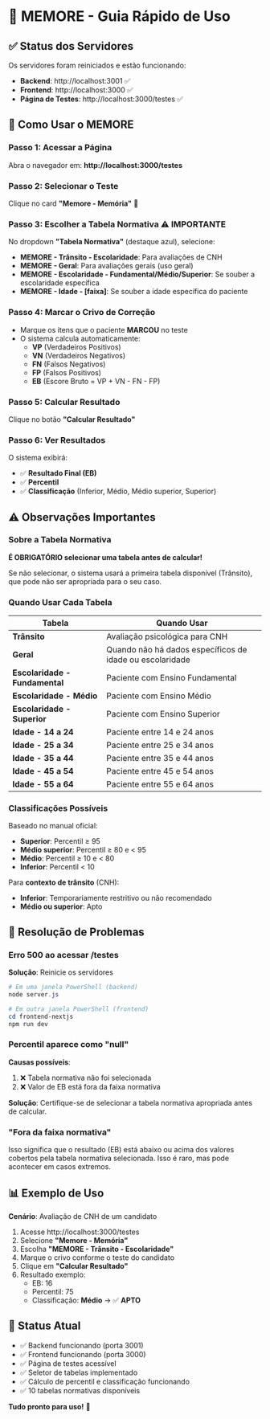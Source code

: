 # 🧠 MEMORE - Guia Rápido de Uso

## ✅ Status dos Servidores

Os servidores foram reiniciados e estão funcionando:

- **Backend**: http://localhost:3001 ✅
- **Frontend**: http://localhost:3000 ✅
- **Página de Testes**: http://localhost:3000/testes ✅

## 📝 Como Usar o MEMORE

### Passo 1: Acessar a Página
Abra o navegador em: **http://localhost:3000/testes**

### Passo 2: Selecionar o Teste
Clique no card **"Memore - Memória"** 🧠

### Passo 3: Escolher a Tabela Normativa ⚠️ IMPORTANTE
No dropdown **"Tabela Normativa"** (destaque azul), selecione:

- **MEMORE - Trânsito - Escolaridade**: Para avaliações de CNH
- **MEMORE - Geral**: Para avaliações gerais (uso geral)
- **MEMORE - Escolaridade - Fundamental/Médio/Superior**: Se souber a escolaridade específica
- **MEMORE - Idade - [faixa]**: Se souber a idade específica do paciente

### Passo 4: Marcar o Crivo de Correção
- Marque os itens que o paciente **MARCOU** no teste
- O sistema calcula automaticamente:
  - **VP** (Verdadeiros Positivos)
  - **VN** (Verdadeiros Negativos)
  - **FN** (Falsos Negativos)
  - **FP** (Falsos Positivos)
  - **EB** (Escore Bruto = VP + VN - FN - FP)

### Passo 5: Calcular Resultado
Clique no botão **"Calcular Resultado"**

### Passo 6: Ver Resultados
O sistema exibirá:
- ✅ **Resultado Final (EB)**
- ✅ **Percentil**
- ✅ **Classificação** (Inferior, Médio, Médio superior, Superior)

## ⚠️ Observações Importantes

### Sobre a Tabela Normativa
**É OBRIGATÓRIO selecionar uma tabela antes de calcular!**

Se não selecionar, o sistema usará a primeira tabela disponível (Trânsito), que pode não ser apropriada para o seu caso.

### Quando Usar Cada Tabela

| Tabela | Quando Usar |
|--------|-------------|
| **Trânsito** | Avaliação psicológica para CNH |
| **Geral** | Quando não há dados específicos de idade ou escolaridade |
| **Escolaridade - Fundamental** | Paciente com Ensino Fundamental |
| **Escolaridade - Médio** | Paciente com Ensino Médio |
| **Escolaridade - Superior** | Paciente com Ensino Superior |
| **Idade - 14 a 24** | Paciente entre 14 e 24 anos |
| **Idade - 25 a 34** | Paciente entre 25 e 34 anos |
| **Idade - 35 a 44** | Paciente entre 35 e 44 anos |
| **Idade - 45 a 54** | Paciente entre 45 e 54 anos |
| **Idade - 55 a 64** | Paciente entre 55 e 64 anos |

### Classificações Possíveis

Baseado no manual oficial:

- **Superior**: Percentil ≥ 95
- **Médio superior**: Percentil ≥ 80 e < 95
- **Médio**: Percentil ≥ 10 e < 80
- **Inferior**: Percentil < 10

Para **contexto de trânsito** (CNH):
- **Inferior**: Temporariamente restritivo ou não recomendado
- **Médio ou superior**: Apto

## 🔧 Resolução de Problemas

### Erro 500 ao acessar /testes
**Solução**: Reinicie os servidores
```powershell
# Em uma janela PowerShell (backend)
node server.js

# Em outra janela PowerShell (frontend)
cd frontend-nextjs
npm run dev
```

### Percentil aparece como "null"
**Causas possíveis**:
1. ❌ Tabela normativa não foi selecionada
2. ❌ Valor de EB está fora da faixa normativa

**Solução**: Certifique-se de selecionar a tabela normativa apropriada antes de calcular.

### "Fora da faixa normativa"
Isso significa que o resultado (EB) está abaixo ou acima dos valores cobertos pela tabela normativa selecionada. Isso é raro, mas pode acontecer em casos extremos.

## 📊 Exemplo de Uso

**Cenário**: Avaliação de CNH de um candidato

1. Acesse http://localhost:3000/testes
2. Selecione **"Memore - Memória"**
3. Escolha **"MEMORE - Trânsito - Escolaridade"**
4. Marque o crivo conforme o teste do candidato
5. Clique em **"Calcular Resultado"**
6. Resultado exemplo:
   - EB: 16
   - Percentil: 75
   - Classificação: **Médio** → ✅ **APTO**

## 🎯 Status Atual

- ✅ Backend funcionando (porta 3001)
- ✅ Frontend funcionando (porta 3000)
- ✅ Página de testes acessível
- ✅ Seletor de tabelas implementado
- ✅ Cálculo de percentil e classificação funcionando
- ✅ 10 tabelas normativas disponíveis

**Tudo pronto para uso!** 🎉

